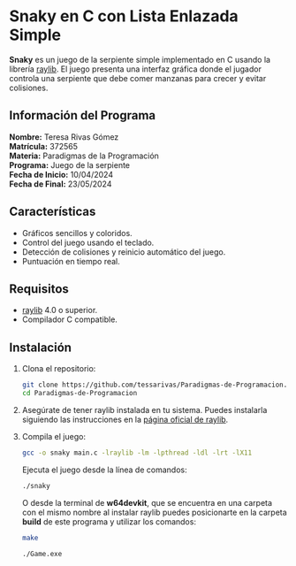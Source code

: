 # Snaky en C con Lista Enlazada Simple

**Snaky** es un juego de la serpiente simple implementado en C usando la librería [raylib](https://www.raylib.com/). El juego presenta una interfaz gráfica donde el jugador controla una serpiente que debe comer manzanas para crecer y evitar colisiones.

## Información del Programa

**Nombre:** Teresa Rivas Gómez  
**Matrícula:** 372565  
**Materia:** Paradigmas de la Programación  
**Programa:** Juego de la serpiente  
**Fecha de Inicio:** 10/04/2024  
**Fecha de Final:** 23/05/2024  

## Características

- Gráficos sencillos y coloridos.
- Control del juego usando el teclado.
- Detección de colisiones y reinicio automático del juego.
- Puntuación en tiempo real.

## Requisitos

- [raylib](https://www.raylib.com/) 4.0 o superior.
- Compilador C compatible.

## Instalación

1. Clona el repositorio:

    ```sh
    git clone https://github.com/tessarivas/Paradigmas-de-Programacion.git
    cd Paradigmas-de-Programacion
    ```

2. Asegúrate de tener raylib instalada en tu sistema. Puedes instalarla siguiendo las instrucciones en la [página oficial de raylib](https://www.raylib.com/).

3. Compila el juego:

    ```sh
    gcc -o snaky main.c -lraylib -lm -lpthread -ldl -lrt -lX11
    ```
    Ejecuta el juego desde la línea de comandos:
    ```sh
    ./snaky
    ```
    O desde la terminal de **w64devkit**, que se encuentra en una carpeta con el mismo nombre al instalar raylib puedes posicionarte en la carpeta **build** de este programa y utilizar los comandos:

    ```sh
    make
    ```
    ```sh
    ./Game.exe
    ```
